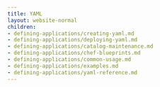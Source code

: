 ```yaml
---
title: YAML
layout: website-normal
children:
- defining-applications/creating-yaml.md
- defining-applications/deploying-yaml.md
- defining-applications/catalog-maintenance.md
- defining-applications/chef-blueprints.md
- defining-applications/common-usage.md
- defining-applications/examples.md
- defining-applications/yaml-reference.md
---
```


